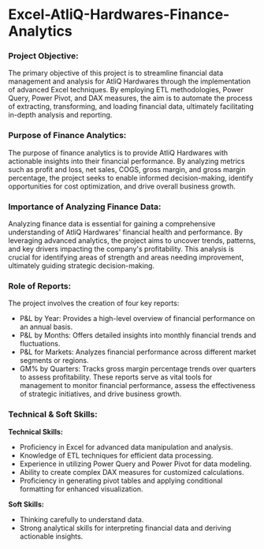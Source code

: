 # Excel-AtliQ-Hardwares-Finance-Analytics
### Project Objective:
The primary objective of this project is to streamline financial data management and analysis for AtliQ Hardwares through the implementation of advanced Excel techniques. By employing ETL methodologies, Power Query, Power Pivot, and DAX measures, the aim is to automate the process of extracting, transforming, and loading financial data, ultimately facilitating in-depth analysis and reporting.

### Purpose of Finance Analytics:
The purpose of finance analytics is to provide AtliQ Hardwares with actionable insights into their financial performance. By analyzing metrics such as profit and loss, net sales, COGS, gross margin, and gross margin percentage, the project seeks to enable informed decision-making, identify opportunities for cost optimization, and drive overall business growth.

### Importance of Analyzing Finance Data:
Analyzing finance data is essential for gaining a comprehensive understanding of AtliQ Hardwares' financial health and performance. By leveraging advanced analytics, the project aims to uncover trends, patterns, and key drivers impacting the company's profitability. This analysis is crucial for identifying areas of strength and areas needing improvement, ultimately guiding strategic decision-making.

### Role of Reports:
The project involves the creation of four key reports:

+ P&L by Year: Provides a high-level overview of financial performance on an annual basis.
+ P&L by Months: Offers detailed insights into monthly financial trends and fluctuations.
+ P&L for Markets: Analyzes financial performance across different market segments or regions.
+ GM% by Quarters: Tracks gross margin percentage trends over quarters to assess profitability.
These reports serve as vital tools for management to monitor financial performance, assess the effectiveness of strategic initiatives, and drive business growth.

### Technical & Soft Skills:
 __Technical Skills:__
- Proficiency in Excel for advanced data manipulation and analysis.
- Knowledge of ETL techniques for efficient data processing.
- Experience in utilizing Power Query and Power Pivot for data modeling.
- Ability to create complex DAX measures for customized calculations.
- Proficiency in generating pivot tables and applying conditional formatting for enhanced visualization.

__Soft Skills:__
- Thinking carefully to understand data.
- Strong analytical skills for interpreting financial data and deriving actionable insights.


